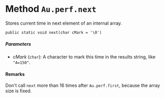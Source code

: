 # Method `Au.perf.next`

Stores current time in next element of an internal array.

```
public static void next(char cMark = '\0')
```

##### Parameters

- *cMark*  (`char`):
    A character to mark this time in the results string, like `"A=150"`.

#### Remarks

Don't call `next` more than 16 times after `Au.perf.first`, because the array size is fixed.